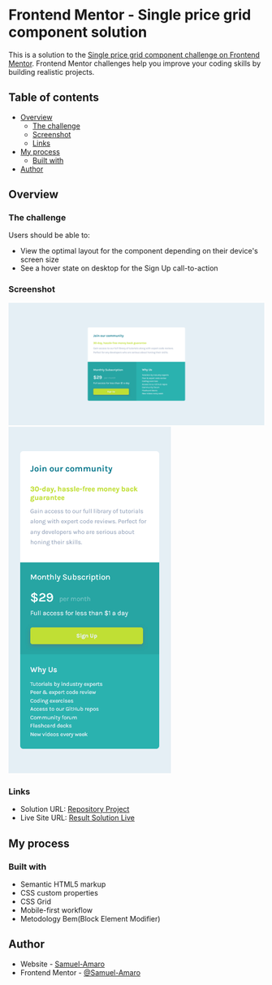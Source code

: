 # Frontend Mentor - Single price grid component solution

This is a solution to the [Single price grid component challenge on Frontend Mentor](https://www.frontendmentor.io/challenges/single-price-grid-component-5ce41129d0ff452fec5abbbc). Frontend Mentor challenges help you improve your coding skills by building realistic projects. 

## Table of contents

- [Overview](#overview)
  - [The challenge](#the-challenge)
  - [Screenshot](#screenshot)
  - [Links](#links)
- [My process](#my-process)
  - [Built with](#built-with)
- [Author](#author)

## Overview

### The challenge

Users should be able to:

- View the optimal layout for the component depending on their device's screen size
- See a hover state on desktop for the Sign Up call-to-action

### Screenshot

![](./printscreens/result-desktop.png)
![](./printscreens/result-mobile.png)

### Links

- Solution URL: [Repository Project](https://github.com/Samuel-Amaro/single-price-grid-component)
- Live Site URL: [Result Solution Live](https://github.com/Samuel-Amaro/single-price-grid-component)

## My process

### Built with

- Semantic HTML5 markup
- CSS custom properties
- CSS Grid
- Mobile-first workflow
- Metodology Bem(Block Element Modifier)

## Author

- Website - [Samuel-Amaro](https://github.com/Samuel-Amaro)
- Frontend Mentor - [@Samuel-Amaro](https://www.frontendmentor.io/profile/Samuel-Amaro)



